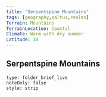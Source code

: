 ```yaml
---
title: "Serpentspine Mountains"
tags: [geography,saltus,realms]
Terrain: Mountains
TerrainLocation: Coastal
Climate: Warm with dry summer
Latitude: 38
---
```

## Serpentspine Mountains

```ccard
type: folder_brief_live
noteOnly: false
style: strip
```